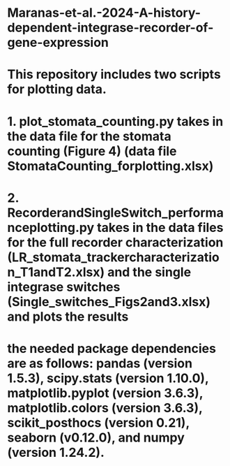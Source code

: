 # Maranas-et-al.-2024-A-history-dependent-integrase-recorder-of-gene-expression

# This repository includes two scripts for plotting data.
# 1. plot_stomata_counting.py takes in the data file for the stomata counting (Figure 4) (data file StomataCounting_forplotting.xlsx)
# 2. RecorderandSingleSwitch_performanceplotting.py takes in the data files for the full recorder characterization (LR_stomata_trackercharacterization_T1andT2.xlsx) and the single integrase switches (Single_switches_Figs2and3.xlsx) and plots the results

# the needed package dependencies are as follows: pandas (version 1.5.3), scipy.stats (version 1.10.0), matplotlib.pyplot (version 3.6.3), matplotlib.colors (version 3.6.3), scikit_posthocs (version 0.21), seaborn (v0.12.0), and numpy (version 1.24.2).
